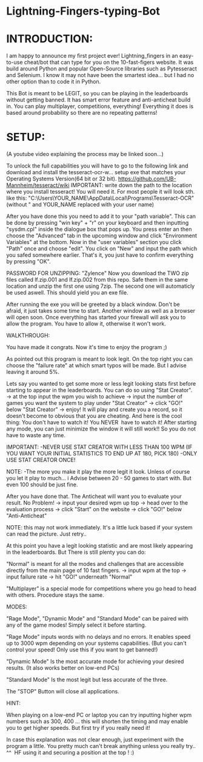 # Lightning-Fingers-typing-Bot

# INTRODUCTION:

I am happy to announce my first project ever! Lightning_fingers in an easy-to-use cheat/bot that can type for you on the 10-fast-figers website. It was build around Python and popular Open-Source libraries such as Pytesseract and Selenium. I know it may not have been the smartest idea... but I had no other option than to code it in Python.

This Bot is meant to be LEGIT, so you can be playing in the leaderboards without getting banned. It has smart error feature and anti-anticheat build in. You can play multiplayer, competitions, everything! Everything it does is based around
probability so there are no repeating patterns!


# SETUP:

(A youtube video explaining the process may be linked soon...)

To unlock the full capabilities you will have to go to the following link and download and install the tesseract-ocr-w... setup exe that matches your Operating Systems Version(64 bit or 32 bit). https://github.com/UB-Mannheim/tesseract/wiki
IMPORTANT: write down the path to the location where you install tesseract! You will need it. For most people it will look sth. like this:
"C:\Users\YOUR_NAME\AppData\Local\Programs\Tesseract-OCR" (without " and YOUR_NAME replaced with your user name)

After you have done this you need to add it to your "path variable". This can be done by pressing "win key" + "r" on your keyboard and then inputting
"sysdm.cpl" inside the dialogue box that pops up. You press enter an then choose the "Advanced" tab in the upcoming window and click "Environment Variables" at the bottom. Now in the "user variables" section you click "Path" once and choose "edit". You click on "New" and input the path which you safed somewhere earlier. That's it, you just have to confirm everything by pressing "OK".

PASSWORD FOR UNZIPPING: "Zylence"
Now you download the TWO zip files called lf.zip.001 and lf.zip.002 from this repo.
Safe them in the same location and unzip the first one using 7zip. The second one will automaticly be used aswell. This should yield you an exe file.

After running the exe you will be greeted by a black window. Don't be afraid, it just takes some time to start. Another window as well as a browser
will open soon. Once everything has started your firewall will ask you to allow the program. You have to allow it, otherwise it won't work.


WALKTHROUGH:

You have made it congrats. Now it's time to enjoy the program ;)

As pointed out this program is meant to look legit. On the top right you can choose the "failure rate" at which smart typos will be made.
But I advise leaving it around 5%. 


Lets say you wanted to get some more or less legit looking stats first before starting to appear in the leaderboards.
You can do so using "Stat Creator". 
-> at the top input the wpm you wish to achieve -> input the number of games you want the system to play under "Stat Creator" -> click "GO!" below "Stat Creator" -> enjoy!
It will play and create you a record, so it doesn't become to obvious that you are cheating. And here is the cool thing: You don't have to watch it! You NEVER 
have to watch it! After starting any mode, you can just minimize the window it will still work!! So you do not have to waste any time.

IMPORTANT:
-NEVER USE STAT CREATOR WITH LESS THAN 100 WPM (IF YOU WANT YOUR INITIAL STATISTICS TO END UP AT 180, PICK 180)
-ONLY USE STAT CREATOR ONCE!

NOTE:
-The more you make it play the more legit it look. Unless of course you let it play to much... i Advise between 20 - 50 games to start with. But even 100 should be just fine.


After you have done that. The Anticheat will want you to evaluate your result. No Problem!
-> input your desired wpm up top -> head over to the evaluation process -> click "Start" on the website -> click "GO!" below "Anti-Anticheat"

NOTE: this may not work immediately. It's a little luck based if your system can read the picture. Just retry..


At this point you have a legit looking statistic and are most likely appearing in the leaderboards. But There is still plenty you can do:

"Normal" is meant for all the modes and challenges that are accessible directly from the main page of 10 fast fingers.
-> input wpm at the top -> input failure rate -> hit "GO!" underneath "Normal"

"Multiplayer" is a special mode for competitions where you go head to head with others. Procedure stays the same.


MODES:

"Rage Mode", "Dynamic Mode" and "Standard Mode" can be paired with any of the game modes! Simply select it before starting.

"Rage Mode" inputs words with no delays and no errors. It enables speed up to 3000 wpm depending on your systems capabilities. (But you can't control your speed! Only use this if you want to get banned!)

"Dynamic Mode" Is the most accurate mode for achieving your desired results. (It also works better on low-end PCs)

"Standard Mode" Is the most legit but less accurate of the three.


The "STOP" Button will close all applications.


HINT:

When playing on a low-end PC or laptop you can try inputting higher wpm numbers such as 300, 400 ... this will shorten the timing and may enable you to get higher speeds. 
But first try if you really need it!



In case this explanation was not clear enough, just experiment with the program a little. You pretty much can't break anything unless you really try.. ^^ 
HF using it and securing a position at the top ! :)

